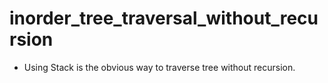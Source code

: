 # inorder_tree_traversal_without_recursion

* Using Stack is the obvious way to traverse tree without recursion.  
